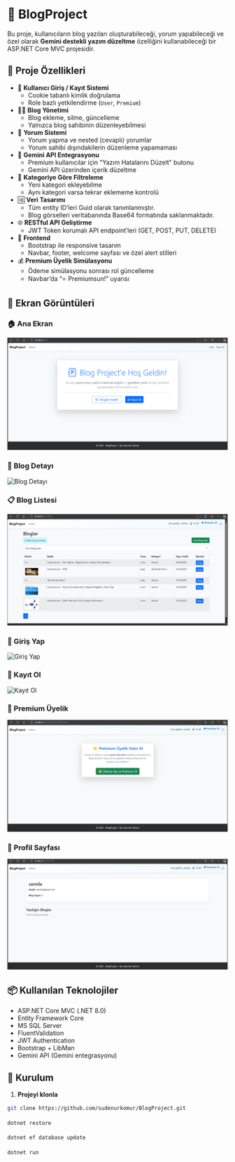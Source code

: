 # 📝 BlogProject

Bu proje, kullanıcıların blog yazıları oluşturabileceği, yorum yapabileceği ve özel olarak **Gemini destekli yazım düzeltme** özelliğini kullanabileceği bir ASP.NET Core MVC projesidir.

## 🚀 Proje Özellikleri

- 🔐 **Kullanıcı Giriş / Kayıt Sistemi**
  - Cookie tabanlı kimlik doğrulama
  - Role bazlı yetkilendirme (`User`, `Premium`)
- 🧑‍💻 **Blog Yönetimi**
  - Blog ekleme, silme, güncelleme
  - Yalnızca blog sahibinin düzenleyebilmesi
- 💬 **Yorum Sistemi**
  - Yorum yapma ve nested (cevaplı) yorumlar
  - Yorum sahibi dışındakilerin düzenleme yapamaması
- 🧠 **Gemini API Entegrasyonu**
  - Premium kullanıcılar için "Yazım Hatalarını Düzelt" butonu
  - Gemini API üzerinden içerik düzeltme
- 📄 **Kategoriye Göre Filtreleme**
  - Yeni kategori ekleyebilme
  - Aynı kategori varsa tekrar eklememe kontrolü
- 🆔 **Veri Tasarımı**
  - Tüm entity ID’leri Guid olarak tanımlanmıştır.
  - Blog görselleri veritabanında Base64 formatında saklanmaktadır.
- 🌐 **RESTful API Geliştirme**
  - JWT Token korumalı API endpoint’leri (GET, POST, PUT, DELETE)
- 💎 **Frontend**
  - Bootstrap ile responsive tasarım
  - Navbar, footer, welcome sayfası ve özel alert stilleri
- 💰 **Premium Üyelik Simülasyonu**
  - Ödeme simülasyonu sonrası rol güncelleme
  - Navbar’da “⭐ Premiumsun!” uyarısı
 
## 📸 Ekran Görüntüleri

### 🏠 Ana Ekran
![Ana Ekran](https://raw.githubusercontent.com/sudenurkomur/BlogProject/main/assets/AnaEkran.png)

### 📃 Blog Detayı
![Blog Detayı](https://raw.githubusercontent.com/sudenurkomur/BlogProject/main/assets/BlogDetayı.png)

### 📋 Blog Listesi
![Blog Listesi](https://raw.githubusercontent.com/sudenurkomur/BlogProject/main/assets/BlogListesi.png)

### 🔐 Giriş Yap
![Giriş Yap](https://raw.githubusercontent.com/sudenurkomur/BlogProject/main/assets/GirişYap.png)

### 📝 Kayıt Ol
![Kayıt Ol](https://raw.githubusercontent.com/sudenurkomur/BlogProject/main/assets/KayıtOl.png)

### 💎 Premium Üyelik
![Premium Ol](https://raw.githubusercontent.com/sudenurkomur/BlogProject/main/assets/PremiumOl.png)

### 👤 Profil Sayfası
![Profil](https://raw.githubusercontent.com/sudenurkomur/BlogProject/main/assets/Profil.png)


## 📦 Kullanılan Teknolojiler

- ASP.NET Core MVC (.NET 8.0)
- Entity Framework Core
- MS SQL Server
- FluentValidation
- JWT Authentication
- Bootstrap + LibMan
- Gemini API (Gemini entegrasyonu)

## 🚀 Kurulum

1. **Projeyi klonla**
```bash
git clone https://github.com/sudenurkomur/BlogProject.git

dotnet restore

dotnet ef database update

dotnet run


